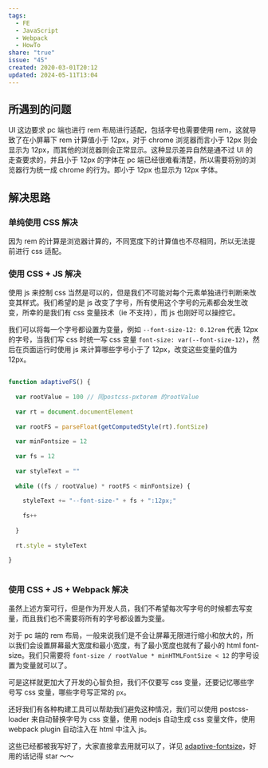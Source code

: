 ```yaml
---
tags:
  - FE
  - JavaScript
  - Webpack
  - HowTo
share: "true"
issue: "45"
created: 2020-03-01T20:12
updated: 2024-05-11T13:04
---
```

  
## 所遇到的问题  
  
UI 这边要求 pc 端也进行 rem 布局进行适配，包括字号也需要使用 rem，这就导致了在小屏幕下 rem 计算值小于 12px，对于 chrome 浏览器而言小于 12px 则会显示为 12px，而其他的浏览器则会正常显示。这种显示差异自然是通不过 UI 的走查要求的，并且小于 12px 的字体在 pc 端已经很难看清楚，所以需要将别的浏览器行为统一成 chrome 的行为。即小于 12px 也显示为 12px 字体。  
  
## 解决思路  
  
### 单纯使用 CSS 解决  
  
因为 rem 的计算是浏览器计算的，不同宽度下的计算值也不尽相同，所以无法提前进行 css 适配。  
  
### 使用 CSS + JS 解决  
  
使用 js 来控制 css 当然是可以的，但是我们不可能对每个元素单独进行判断来改变其样式。我们希望的是 js 改变了字号，所有使用这个字号的元素都会发生改变，所幸的是我们有 css 变量技术（ie 不支持），而 js 也刚好可以操控它。  
  
我们可以将每一个字号都设置为变量，例如 `--font-size-12: 0.12rem` 代表 12px 的字号，当我们写 css 时统一写 css 变量 `font-size: var(--font-size-12)`，然后在页面运行时使用 js 来计算哪些字号小于了 12px，改变这些变量的值为 12px。  
  
```js  
function adaptiveFS() {  
  var rootValue = 100 // 同postcss-pxtorem 的rootValue  
  var rt = document.documentElement  
  var rootFS = parseFloat(getComputedStyle(rt).fontSize)  
  var minFontsize = 12  
  var fs = 12  
  var styleText = ""  
  while ((fs / rootValue) * rootFS < minFontsize) {  
    styleText += "--font-size-" + fs + ":12px;"  
    fs++  
  }  
  rt.style = styleText  
}  
```  
  
### 使用 CSS + JS + Webpack 解决  
  
虽然上述方案可行，但是作为开发人员，我们不希望每次写字号的时候都去写变量，而且我们也不需要将所有的字号都设置为变量。  
  
对于 pc 端的 rem 布局，一般来说我们是不会让屏幕无限进行缩小和放大的，所以我们会设置屏幕最大宽度和最小宽度，有了最小宽度也就有了最小的 html font-size。我们只需要将 `font-size / rootValue * minHTMLFontSize < 12` 的字号设置为变量就可以了。  
  
可是这样就更加大了开发的心智负担，我们不仅要写 css 变量，还要记忆哪些字号写 css 变量，哪些字号写正常的 `px`。  
  
还好我们有各种构建工具可以帮助我们避免这种情况，我们可以使用 postcss-loader 来自动替换字号为 css 变量，使用 nodejs 自动生成 css 变量文件，使用 webpack plugin 自动注入在 html 中注入 js。  
  
这些已经都被我写好了，大家直接拿去用就可以了，详见 [adaptive-fontsize](https://github.com/lei4519/adaptiveFontsize)，好用的话记得 star ～～  
